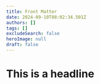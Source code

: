 ```yaml
---
title: Front Matter
date: 2024-09-10T08:02:34.501Z
authors: []
tags: []
excludeSearch: false
heroImage: null
draft: false
---
```

# This is a headline
